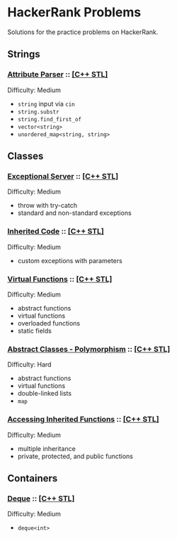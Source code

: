 # HackerRank Problems
Solutions for the practice problems on HackerRank.

## Strings
### [Attribute Parser](https://www.hackerrank.com/challenges/attribute-parser/problem) :: [[C++ STL]](String.Attribute-Parser.STL)
Difficulty: Medium
* `string` input via `cin`
* `string.substr`
* `string.find_first_of`
* `vector<string>`
* `unordered_map<string, string>`

## Classes
### [Exceptional Server](https://www.hackerrank.com/challenges/exceptional-server/problem) :: [[C++ STL]](Class.Exceptional-Server.STL)
Difficulty: Medium
* throw with try-catch
* standard and non-standard exceptions

### [Inherited Code](https://www.hackerrank.com/challenges/inherited-code/problem) :: [[C++ STL]](Class.Inherited-Code.STL)
Difficulty: Medium
* custom exceptions with parameters

### [Virtual Functions](https://www.hackerrank.com/challenges/virtual-functions/problem) :: [[C++ STL]](Class.Virtual-Functions.STL)
Difficulty: Medium
* abstract functions
* virtual functions
* overloaded functions
* static fields

### [Abstract Classes - Polymorphism](https://www.hackerrank.com/challenges/abstract-classes-polymorphism/problem) :: [[C++ STL]](Class.Abstract-Classes.STL)
Difficulty: Hard
* abstract functions
* virtual functions
* double-linked lists
* `map`

### [Accessing Inherited Functions](https://www.hackerrank.com/challenges/accessing-inherited-functions/problem) :: [[C++ STL]](Class.Accessing-Inherited-Functions.STL)
Difficulty: Medium
* multiple inheritance
* private, protected, and public functions

## Containers
### [Deque](https://www.hackerrank.com/challenges/deque-stl/problem) :: [[C++ STL]](Container.Deque.STL)
Difficulty: Medium
* `deque<int>`
